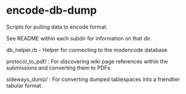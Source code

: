 encode-db-dump
==============

Scripts for pulling data to encode format.

See README within each subdir for information on that dir.

db_helper.rb - Helper for connecting to the modencode database

protocol_to_pdf/ : For discovering wiki page references within the submissions and converting them to PDFs 

sideways_dump/ : For converting dumped tablespaces into a friendlier tabular format.

